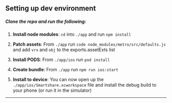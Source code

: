 ## Setting up dev environment

##### Clone the repo and run the following:

1. **Install node modules**: `cd` into `./app` and run `npm install` 

2. **Patch assets**: From `./app` run `code node_modules/metro/src/defaults.js` and add `vrx` and `obj` to the exports.assetExts list
 
3.  **Install PODS**:   From `./app/ios` run `pod install`

4.  **Create bundle**: From `./app` run `npm run ios:start` 

5. **Install to device**: You can now open up the `./app/ios/Smartshare.xcworkspace` file and install the debug build to your phone (or run it in the simulator)

---